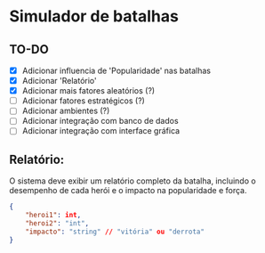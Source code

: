 # Simulador de batalhas

## TO-DO
- [X] Adicionar influencia de 'Popularidade' nas batalhas
- [X] Adicionar 'Relatório'
- [X] Adicionar mais fatores aleatórios (?)
- [ ] Adicionar fatores estratégicos (?)
- [ ] Adicionar ambientes (?)
- [ ] Adicionar integração com banco de dados
- [ ] Adicionar integração com interface gráfica

## Relatório:
O sistema deve exibir um relatório completo da batalha, incluindo o desempenho de cada herói e o impacto na popularidade e força.

```json
{
    "heroi1": int,
    "heroi2": "int",
    "impacto": "string" // "vitória" ou "derrota"
}
```
